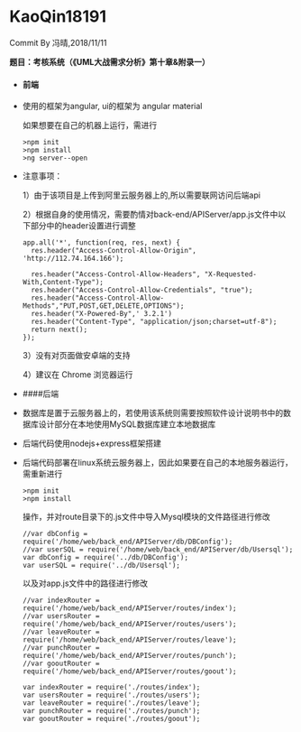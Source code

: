 # KaoQin18191
Commit By 冯晴,2018/11/11

**题目：考核系统（《UML大战需求分析》第十章&附录一）**


- #### 前端

- 使用的框架为angular, ui的框架为 angular material 

  如果想要在自己的机器上运行，需进行

  ```
  >npm init
  >npm install
  >ng server--open
  ```

- 注意事项：

    1）由于该项目是上传到阿里云服务器上的,所以需要联网访问后端api

    2）根据自身的使用情况，需要酌情对back-end/APIServer/app.js文件中以下部分中的header设置进行调整


  ```
  app.all('*', function(req, res, next) {
    res.header("Access-Control-Allow-Origin", 'http://112.74.164.166');
  
    res.header("Access-Control-Allow-Headers", "X-Requested-With,Content-Type");
    res.header("Access-Control-Allow-Credentials", "true");
    res.header("Access-Control-Allow-Methods","PUT,POST,GET,DELETE,OPTIONS");
    res.header("X-Powered-By",' 3.2.1')
    res.header("Content-Type", "application/json;charset=utf-8");
    return next();
  });
  ```

    3）没有对页面做安卓端的支持

    4）建议在 Chrome 浏览器运行

- ####后端

- 数据库是置于云服务器上的，若使用该系统则需要按照软件设计说明书中的数据库设计部分在本地使用MySQL数据库建立本地数据库


- 后端代码使用nodejs+express框架搭建


- 后端代码部署在linux系统云服务器上，因此如果要在自己的本地服务器运行，需重新进行

  ```
  >npm init
  >npm install
  ```

  操作，并对route目录下的.js文件中导入Mysql模块的文件路径进行修改

  ```
  //var dbConfig = require('/home/web/back_end/APIServer/db/DBConfig');
  //var userSQL = require('/home/web/back_end/APIServer/db/Usersql');
  var dbConfig = require('../db/DBConfig');
  var userSQL = require('../db/Usersql');
  ```

  以及对app.js文件中的路径进行修改

  ```
  //var indexRouter = require('/home/web/back_end/APIServer/routes/index');
  //var usersRouter = require('/home/web/back_end/APIServer/routes/users');
  //var leaveRouter = require('/home/web/back_end/APIServer/routes/leave');
  //var punchRouter = require('/home/web/back_end/APIServer/routes/punch');
  //var gooutRouter = require('/home/web/back_end/APIServer/routes/goout');

  var indexRouter = require('./routes/index');
  var usersRouter = require('./routes/users');
  var leaveRouter = require('./routes/leave');
  var punchRouter = require('./routes/punch');
  var gooutRouter = require('./routes/goout');
  ```

  ​





